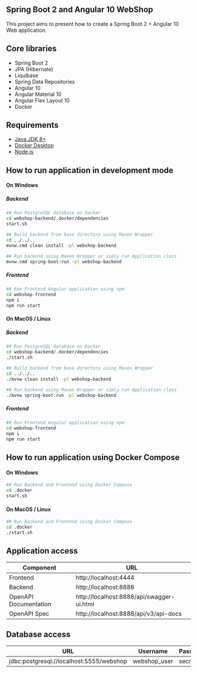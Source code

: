 Spring Boot 2 and Angular 10 WebShop
---------------------------------------------

This project aims to present how to create a Spring Boot 2 + Angular 10 Web application.

Core libraries
---------------------------------------------
- Spring Boot 2
- JPA (Hibernate)
- Liquibase
- Spring Data Repositories
- Angular 10
- Angular Material 10
- Angular Flex Layout 10
- Docker

Requirements
---------------------------------------------
- [Java JDK 8+](https://www.oracle.com/pl/java/technologies/javase-downloads.html)
- [Docker Desktop](https://www.docker.com/products/docker-desktop) 
- [Node.js](https://nodejs.org/en/) 

How to run application in development mode
---------------------------------------------
#### On Windows
##### Backend
```bash
## Run PostgreSQL database on Docker
cd webshop-backend/.docker/dependencies
start.sh

## Build backend from base directory using Maven Wrapper
cd ../../..
mvnw.cmd clean install -pl webshop-backend

## Run backend using Maven Wrapper or simly run Application class
mvnw.cmd spring-boot:run -pl webshop-backend
```
##### Frontend
```bash
## Run Frontend Angular application using npm
cd webshop-frontend
npm i
npm run start
```

#### On MacOS / Linux
##### Backend
```bash
## Run PostgreSQL database on Docker
cd webshop-backend/.docker/dependencies
./start.sh

## Build backend from base directory using Maven Wrapper
cd ../../..
./mvnw clean install -pl webshop-backend

## Run backend using Maven Wrapper or simly run Application class
./mvnw spring-boot:run -pl webshop-backend
```

##### Frontend
```bash
## Run Frontend Angular application using npm
cd webshop-frontend
npm i
npm run start
```

How to run application using Docker Compose
---------------------------------------------
#### On Windows
```bash
## Run Backend and Frontend using Docker Compose
cd .docker
start.sh
```

#### On MacOS / Linux
```bash
## Run Backend and Frontend using Docker Compose
cd .docker
./start.sh
```

Application access
---------------------------------------------
Component             | URL                                      
---                   | ---                                      
Frontend              | http://localhost:4444                    
Backend               | http://localhost:8888                    
OpenAPI Documentation | http://localhost:8888/api/swagger-ui.html    
OpenAPI Spec          | http://localhost:8888/api/v3/api-docs        

Database access
---------------------------------------------
| URL                                          	| Username         	| Password 	|
|----------------------------------------------	|------------------	|----------	|
| jdbc:postgresql://localhost:5555/webshop 	    | webshop_user   	| secret   	|

